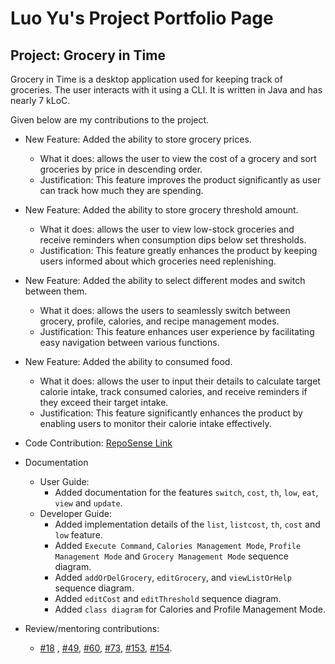 # Luo Yu's Project Portfolio Page

## Project: Grocery in Time
Grocery in Time is a desktop application used for keeping track of groceries.
The user interacts with it using a CLI. It is written in Java and has nearly 7 kLoC.

Given below are my contributions to the project.
* New Feature: Added the ability to store grocery prices.
    * What it does: allows the user to view the cost of a grocery and sort groceries by price in descending order.
    * Justification: This feature improves the product significantly as user can track how much they are spending.
* New Feature: Added the ability to store grocery threshold amount.
    * What it does: allows the user to view low-stock groceries and receive reminders when consumption dips below set thresholds.
    * Justification: This feature greatly enhances the product by keeping users informed about which groceries need replenishing.
* New Feature: Added the ability to select different modes and switch between them.
    * What it does: allows the users to seamlessly switch between grocery, profile, calories, and recipe management modes.
    * Justification: This feature enhances user experience by facilitating easy navigation between various functions.
* New Feature: Added the ability to consumed food.
    * What it does: allows the user to input their details to calculate target calorie intake, track consumed calories,
      and receive reminders if they exceed their target intake.
    * Justification:
      This feature significantly enhances the product by enabling users to monitor their calorie intake effectively.

* Code Contribution: [RepoSense Link](https://nus-cs2113-ay2324s2.github.io/tp-dashboard/?search=luoyu-uwu&breakdown=true&sort=groupTitle%20dsc&sortWithin=title&since=2024-02-23&timeframe=commit&mergegroup=&groupSelect=groupByRepos&checkedFileTypes=docs~functional-code~test-code~other)

* Documentation
    * User Guide:
        * Added documentation for the features `switch`, `cost`, `th`, `low`, `eat`, `view` and `update`.
    * Developer Guide:
        * Added implementation details of the `list`, `listcost`, `th`, `cost` and `low` feature.
        * Added `Execute Command`, `Calories Management Mode`, `Profile Management Mode` and `Grocery Management Mode` sequence diagram.
        * Added `addOrDelGrocery`, `editGrocery`, and `viewListOrHelp` sequence diagram.
        * Added `editCost` and `editThreshold` sequence diagram.
        * Added `class diagram` for Calories and Profile Management Mode.

* Review/mentoring contributions:
    * [#18](https://github.com/AY2324S2-CS2113-T12-2/tp/pull/18) ,
      [#49](https://github.com/AY2324S2-CS2113-T12-2/tp/pull/49),
      [#60](https://github.com/AY2324S2-CS2113-T12-2/tp/pull/60),
      [#73](https://github.com/AY2324S2-CS2113-T12-2/tp/pull/73), 
    [#153](https://github.com/AY2324S2-CS2113-T12-2/tp/pull/153),
  [#154](https://github.com/AY2324S2-CS2113-T12-2/tp/pull/154).